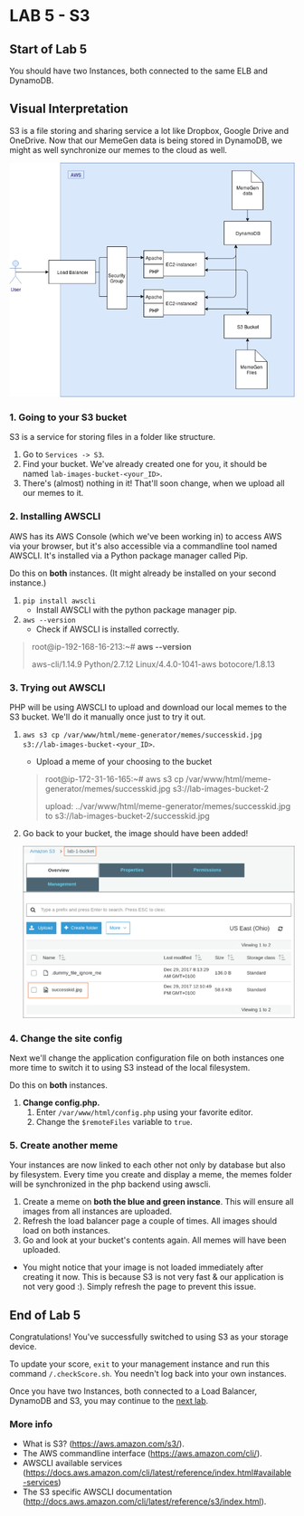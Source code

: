 # **LAB 5 - S3** #

## Start of Lab 5 ##
You should have two Instances, both connected to the same ELB and DynamoDB.

## Visual Interpretation ##
S3 is a file storing and sharing service a lot like Dropbox, Google Drive and OneDrive.
Now that our MemeGen data is being stored in DynamoDB, we might as well synchronize our memes to the cloud as well.

![](../Images/Lab5.png?raw=true)

### 1. Going to your S3 bucket ###
S3 is a service for storing files in a folder like structure. 

1. Go to `Services -> S3`.
1. Find your bucket. We've already created one for you, it should be named `lab-images-bucket-<your_ID>`.
1. There's (almost) nothing in it! That'll soon change, when we upload all our memes to it.
    
### 2. Installing AWSCLI ###
AWS has its AWS Console (which we've been working in) to access AWS via your browser, but it's also accessible via a commandline tool named AWSCLI. It's installed via a Python package manager called Pip.

Do this on **both** instances. (It might already be installed on your second instance.)

1. `pip install awscli`
    *  Install AWSCLI with the python package manager pip.
1. `aws --version`
    *  Check if AWSCLI is installed correctly.

> root@ip-192-168-16-213:~# **aws --version**
>
> aws-cli/1.14.9 Python/2.7.12 Linux/4.4.0-1041-aws botocore/1.8.13

### 3. Trying out AWSCLI ###
PHP will be using AWSCLI to upload and download our local memes to the S3 bucket. We'll do it manually once just to try it out. 

1. `aws s3 cp /var/www/html/meme-generator/memes/successkid.jpg s3://lab-images-bucket-<your_ID>`.
    * Upload a meme of your choosing to the bucket 
    
    > root@ip-172-31-16-165:~# aws s3 cp /var/www/html/meme-generator/memes/successkid.jpg s3://lab-images-bucket-2
    >
    > upload: ../var/www/html/meme-generator/memes/successkid.jpg to s3://lab-images-bucket-2/successkid.jpg

1. Go back to your bucket, the image should have been added!

    ![](../Images/S3BucketContents.png?raw=true)

### 4. Change the site config ###
Next we'll change the application configuration file on both instances one more time to switch it to using S3 instead of the local filesystem.

Do this on **both** instances.

1. **Change config.php.**
    1. Enter `/var/www/html/config.php` using your favorite editor.
    1. Change the `$remoteFiles` variable to `true`.

### 5. Create another meme ###
Your instances are now linked to each other not only by database but also by filesystem. Every time you create and display a meme, the memes folder will be synchronized in the php backend using awscli.

1. Create a meme on **both the blue and green instance**. This will ensure all images from all instances are uploaded.
1. Refresh the load balancer page a couple of times. All images should load on both instances.
1. Go and look at your bucket's contents again. All memes will have been uploaded.

* You might notice that your image is not loaded immediately after creating it now. This is because S3 is not very fast & our application is not very good :). Simply refresh the page to prevent this issue.

## End of Lab 5 ##
Congratulations! You've successfully switched to using S3 as your storage device.

To update your score, `exit` to your management instance and run this command `/.checkScore.sh`. You needn't log back into your own instances.

Once you have two Instances, both connected to a Load Balancer, DynamoDB and S3, you may continue to the [next lab](../Lab%206%20-%20Route%2053).

### More info ###

* What is S3? (https://aws.amazon.com/s3/).
* The AWS commandline interface (https://aws.amazon.com/cli/).
* AWSCLI available services (https://docs.aws.amazon.com/cli/latest/reference/index.html#available-services)
* The S3 specific AWSCLI documentation (http://docs.aws.amazon.com/cli/latest/reference/s3/index.html).
